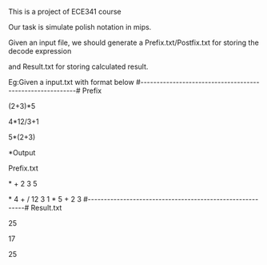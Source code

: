 This is a project of ECE341 course

Our task is simulate polish notation in mips.

Given an input file, we should generate a Prefix.txt/Postfix.txt for storing the decode expression

and Result.txt for storing calculated result.

Eg:Given a input.txt with format below
#----------------------------------------------------------#
Prefix

(2+3)*5

4*12/3+1

5*(2+3)

*Output

Prefix.txt 

\* + 2 3 5 

\* 4 + / 12 3 1 
\* 5 + 2 3 
#----------------------------------------------------------#
Result.txt

25

17

25
